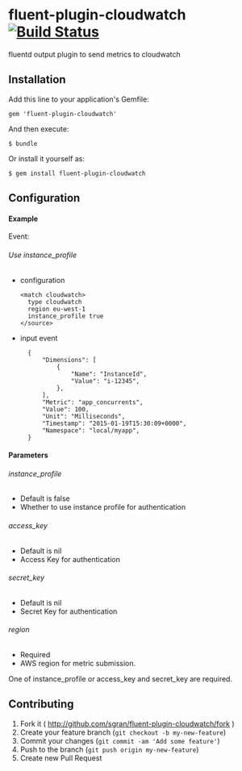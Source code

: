 # fluent-plugin-cloudwatch [![Build Status](https://travis-ci.org/sgran/fluent-plugin-cloudwatch.png)](https://travis-ci.org/sgran/fluent-plugin-cloudwatch)

fluentd output plugin to send metrics to cloudwatch

## Installation

Add this line to your application's Gemfile:

    gem 'fluent-plugin-cloudwatch'

And then execute:

    $ bundle

Or install it yourself as:

    $ gem install fluent-plugin-cloudwatch

## Configuration

#### Example

Event:


###### Use instance_profile

- configuration

  ```
  <match cloudwatch>
    type cloudwatch
    region eu-west-1
    instance_profile true
  </source>
  ```

- input event

  ```
    {
        "Dimensions": [
            {
                "Name": "InstanceId",
                "Value": "i-12345",
            },
        ],
        "Metric": "app_concurrents",
        "Value": 100,
        "Unit": "Milliseconds",
        "Timestamp": "2015-01-19T15:30:09+0000",
        "Namespace": "local/myapp",
    }

  ```

#### Parameters

###### instance_profile
- Default is false
- Whether to use instance profile for authentication

###### access_key
- Default is nil
- Access Key for authentication

###### secret_key
- Default is nil
- Secret Key for authentication

###### region
- Required
- AWS region for metric submission.

One of instance_profile or access_key and secret_key are required.

## Contributing

1. Fork it ( http://github.com/sgran/fluent-plugin-cloudwatch/fork )
2. Create your feature branch (`git checkout -b my-new-feature`)
3. Commit your changes (`git commit -am 'Add some feature'`)
4. Push to the branch (`git push origin my-new-feature`)
5. Create new Pull Request
